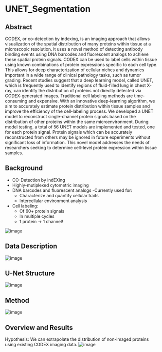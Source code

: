 # UNET_Segmentation

## Abstract
CODEX, or co-detection by indexing, is an imaging approach that allows visualization of the spatial distribution of many proteins within tissue at a microscopic resolution. It uses a novel method of detecting antibody binding events using DNA barcodes and fluorescent analogs to achieve these spatial protein signals. CODEX can be used to label cells within tissue using known combinations of protein expressions specific to each cell type. This allows for deep characterization of cellular niches and dynamics important in a wide range of clinical pathology tasks, such as tumor grading. Recent studies suggest that a deep learning model, called UNET, which is frequently used to identify regions of fluid-filled lung in chest X-ray, can identify the distribution of proteins not directly detected via CODEX-generated images. Traditional cell labeling methods are time-consuming and expensive. With an innovative deep-learning algorithm, we aim to accurately estimate protein distribution within tissue samples and improve the efficiency of the cell-labeling process. We developed a UNET model to reconstruct single-channel protein signals based on the distribution of other proteins within the same microenvironment. During model testing, a total of 56 UNET models are implemented and tested, one for each protein signal. Protein signals which can be accurately reconstructed from others may be ignored in future experiments without significant loss of information. This novel model addresses the needs of researchers seeking to determine cell-level protein expression within tissue samples.

## Background
- CO-Detection by indEXing
- Highly-mutiplexed cytometric imaging 
- DNA barcodes and fluorescent analogs
-Currently used for:
    - Characterize and quantify cellular traits
    - Intercellular environment analysis
- Cell labeling:
    - Of 60+ protein signals
    - In multiple cycles
    - 1 protein → 1 channel!
 
![image](https://user-images.githubusercontent.com/91340560/232601494-6c1a4893-cb36-4d6f-b916-953a9f2f9724.png)

## Data Description
![image](https://user-images.githubusercontent.com/91340560/232601725-8ccc95d9-62fd-45e3-b0d8-7407efa554e8.png)

## U-Net Structure
![image](https://user-images.githubusercontent.com/91340560/232603237-adc0a1a3-8f2e-4747-ad78-ee6a49205c08.png)

## Method
![image](https://user-images.githubusercontent.com/91340560/232603368-b1fb3071-63d4-4fa1-a67b-300e6e7ad33b.png)

## Overview and Results
Hypothesis: We can extrapolate the distribution of non-imaged proteins using existing CODEX imaging data.
![image](https://user-images.githubusercontent.com/91340560/232603564-16b9367e-a557-4456-9275-6a69b860fc5b.png)






